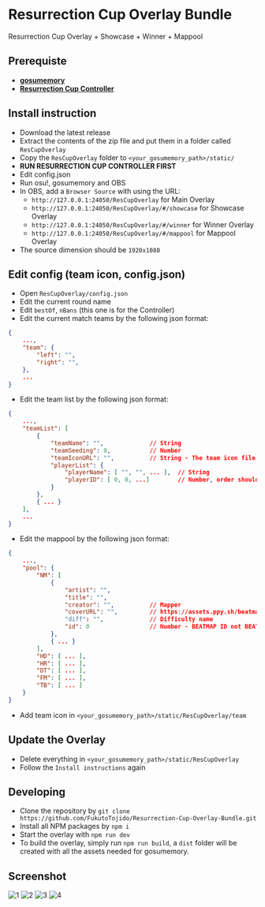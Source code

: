 # Resurrection Cup Overlay Bundle
Resurrection Cup Overlay + Showcase + Winner + Mappool

## Prerequiste
- **[gosumemory](https://github.com/l3lackShark/gosumemory)**
- **[Resurrection Cup Controller](https://github.com/FukutoTojido/Resurrection-Cup-Overlay-Controller)**

## Install instruction
- Download the latest release
- Extract the contents of the zip file and put them in a folder called `ResCupOverlay`
- Copy the `ResCupOverlay` folder to `<your_gosumemory_path>/static/`
- **RUN RESURRECTION CUP CONTROLLER FIRST**
- Edit config.json
- Run osu!, gosumemory and OBS
- In OBS, add a `Browser Source` with using the URL:
  - `http://127.0.0.1:24050/ResCupOverlay` for Main Overlay
  - `http://127.0.0.1:24050/ResCupOverlay/#/showcase` for Showcase Overlay
  - `http://127.0.0.1:24050/ResCupOverlay/#/winner` for Winner Overlay
  - `http://127.0.0.1:24050/ResCupOverlay/#/mappool` for Mappool Overlay
- The source dimension should be `1920x1080`
  
## Edit config (team icon, config.json)
- Open `ResCupOverlay/config.json`
- Edit the current round name
- Edit `bestOf`, `nBans` (this one is for the Controller)
- Edit the current match teams by the following json format:
```json
{
	...,
 	"team": {
		"left": "",
		"right": "",
	},
	...
}
```
- Edit the team list by the following json format:
```json
{
	...,
	"teamList": [
		{
			"teamName": "",				// String
			"teamSeeding": 0,			// Number
			"teamIconURL": "",			// String - The team icon file name in /team
			"playerList": {
				"playerName": [ "", "", ... ],	// String
				"playerID": [ 0, 0, ...]		// Number, order should match with playerName above
			}
		},
		{ ... }
	],
	...
}
```
- Edit the mappool by the following json format:
```json
{
	...,
	"pool": {
		"NM": [
			{
				"artist": "",
				"title": "",
				"creator": "",			// Mapper
				"coverURL": "",			// https://assets.ppy.sh/beatmaps/<beatmapset-id>/covers/slimcover@2x.jpg
				"diff":	"",				// Difficulty name
				"id": 0					// Number - BEATMAP ID not BEATMAPSET ID
			},
			{ ... }
		],
		"HD": [ ... ],
		"HR": [ ... ],
		"DT": [ ... ],
		"FM": [ ... ],
		"TB": [ ... ]
	}
}
```
- Add team icon in `<your_gosumemory_path>/static/ResCupOverlay/team`

## Update the Overlay
- Delete everything in `<your_gosumemory_path>/static/ResCupOverlay`
- Follow the `Install instructions` again

## Developing
- Clone the repository by `git clone https://github.com/FukutoTojido/Resurrection-Cup-Overlay-Bundle.git`
- Install all NPM packages by `npm i`
- Start the overlay with `npm run dev`
- To build the overlay, simply run `npm run build`, a `dist` folder will be created with all the assets needed for gosumemory.

## Screenshot
![1](https://i.imgur.com/lD66x9e.png)
![2](https://i.imgur.com/IXvYb2U.jpeg)
![3](https://i.imgur.com/VrzUaFN.png)
![4](https://i.imgur.com/R8gIK2W.png)
